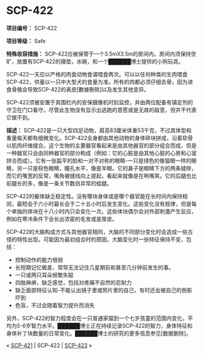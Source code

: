 # SCP-422
                        


**项目编号：** SCP-422

**项目等级：** Safe

**特殊收容措施：** SCP-422应被保管于一个3.5mX3.5m的房间内。房间内须保持空旷，放置有SCP-422的寝垫，水碗，和一个██████博士提供的小狗玩具。

SCP-422一天应以严格的肉食动物食谱喂食两次。可以以任何种类的生肉喂食SCP-422，供量以一只中大型犬的食量为准。所有的肉都必须仔细去骨，因为进食骨骼会导致SCP-422的表皮[數據刪除]以及发生其他变异。

SCP-422须被安置于其围栏内的安保摄像机时刻监控，并由两位配备有镇定剂的守卫在门口看守。尽管此生物没有显示出逃跑的意愿或是无故的敌意，但并不代表它做不到。

**描述：** SCP-422是一只大型四足动物，肩高83厘米体重53千克，不过其体型和重量每天都有细微变化。SCP-422全身都由其他动物的身体碎块拼成，沿着软骨以肌肉纤维缝合。这个生物的主要器官看起来是由其他器官的部分组合而成，但是一种器官只会由同种器官的部分构成（例如：它的心脏是由其他心脏的心房和心室拼合而成）。它有一张扁平的脸和一对不对称的眼睛-一只是绿色的像猫眼一样的眼睛，另一只是棕色眼睛，瞳孔水平，像是羊眼。它的鼻子是眼睛下方的两条缝隙，而它的嘴宽的反常，嘴角被缝线向上提起，看起来就像是在咧嘴笑。它的后腿也比前腿长的多，像是一条关节数目异常的蛙腿。

SCP-422的躯体缺乏稳定性。没有哪块身体或是哪个器官能在长时间内保持相同，最短会于六小时最长会于二十五小时后发生变化。这些变化没有规律，但是每个单独的体块在十八小时内只会变化一次。这些体块偶尔会对外部刺激产生反应，例如在寒冷条件下会长出浓密的毛发或是厚皮。

SCP-422的大脑构成方式与其他器官相同，大脑的不同部分变化时会造成一些古怪的特性出现。可能因为最初组合时的原因，大脑变化时一些特征保持不变，包括：

- 控制动作的能力很弱
- 长短期记忆极差，常常无法记住几星期前和甚至几分钟前发生的事。
- 一只或两只耳朵频繁失聪
- 四肢麻痹，缺乏感觉，包括对疼痛不自然的忍耐力
- 缺乏面部特征认知-不能认出镜子里或照片里的自己，有时还会被自己的倒影吓到
- 色盲，不过会随着智力提升而消失

另外，SCP-422的智力程度会在一只普通家猫到一个七岁孩童的范围内变化，平均为5-6岁智力水平。██████博士正在持续记录SCP-422的智力，身体特征和身体补丁块数量的日常变化。██████博士的研究的更多信息参见[数据删除]。



« [SCP-421](/scp-421) | SCP-422 | [SCP-423](/scp-423) »





                    